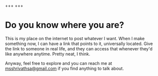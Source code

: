 +++
+++

# Do you know where you are?

This is my place on the internet to post whatever I want. When I make something now, I can have a link that points to it, universally located. Give the link to someone in real life, and they can access that whenever they'd like anywhere anytime. Pretty neat, I think.

Anyway, feel free to explore and you can reach me at msshrivathsa@gmail.com if you find anything to talk about.